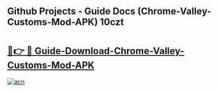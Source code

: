## Github Projects - Guide Docs (Chrome-Valley-Customs-Mod-APK) 10czt

# <h2><a href="https://apkcomod.com?title=Chrome-Valley-Customs-Mod-APK">🔗👉 🔴 Guide-Download-Chrome-Valley-Customs-Mod-APK </a></h2>

[![acn](https://github.com/user-attachments/assets/0f9c940e-d8b0-45ae-aac7-cd30a18b3e1c)](https://apkcomod.com?title=Chrome-Valley-Customs-Mod-APK)
